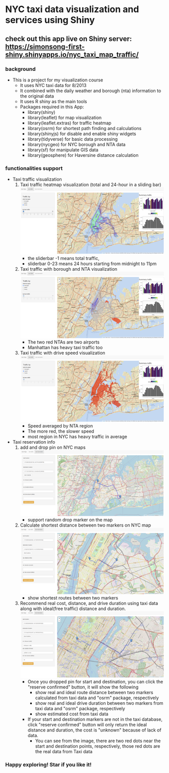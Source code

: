 # NYC taxi data visualization and services using Shiny

## check out this app live on Shiny server: https://simonsong-first-shiny.shinyapps.io/nyc_taxi_map_traffic/


### background
* This is a project for my visualization course
    - It uses NYC taxi data for 8/2013
    - It combined with the daily weather and borough (nta) information to the original data
    - It uses R shiny as the main tools
    - Packages required in this App:
        * library(shiny)
        * library(leaflet) for map visualization
        * library(leaflet.extras) for traffic heatmap
        * library(osrm) for shortest path finding and calculations
        * library(shinyjs) for disable and enable shiny widgets
        * library(tidyverse) for basic data processing
        * library(nycgeo) for NYC borough and NTA data
        * library(sf) for manipulate GIS data
        * library(geosphere) for Haversine distance calculation

### functionalities support 
* Taxi traffic visualization
    1. Taxi traffic heatmap visualization (total and 24-hour in a sliding bar)
    ![heatmap](img/heatmap.png)
        - the sliderbar -1 means total traffic,
        - sliderbar 0-23 means 24 hours starting from midnight to 11pm
    2. Taxi traffic with borough and NTA visualization 
    ![borough](img/nta.png)
        - The two red NTAs are two airports
        - Manhattan has heavy taxi traffic too 
    3. Taxi traffic with drive speed visualization
    ![speed](img/speed.png)
        - Speed averaged by NTA region
        - The more red, the slower speed
        - most region in NYC has heavy traffic in average
* Taxi reservation info
    1. add and drop pin on NYC maps
    ![pin](img/add_drop_pin.png)
        - support random drop marker on the map
    2. Calculate shortest distance between two markers on NYC map
    ![shortest](img/shortest_path.png)
        - show shortest routes between two markers
    3. Recommend real cost, distance, and drive duration using taxi data along with ideal(free traffic) distance and duration.
    ![cost](img/cost_calc.png)
        - Once you dropped pin for start and destination, you can click the "reserve confirmed" button, it will show the following
            * show real and ideal route distance between two markers calculated from taxi data and "osrm" package, respectively 
            * show real and ideal drive duration between two markers from taxi data and "osrm" package, respectively
            * show estimated cost from taxi data
        - If your start and destination markers are not in the taxi database, click "reserve confirmed" button will only return the ideal distance and duration, the cost is "unknown" because of lack of data.
            * You can see from the image, there are two red dots near the start and destination points, respectively, those red dots are the real data from Taxi data

### Happy exploring! Star if you like it!
